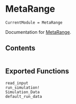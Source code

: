 # MetaRange

```@meta
CurrentModule = MetaRange
```

Documentation for [MetaRange](https://github.com/janablechschmidt/MetaRange.jl).

## Contents

```@contents
```

## Exported Functions

```@docs
read_input
run_simulation!
Simulation_Data
default_run_data
```
